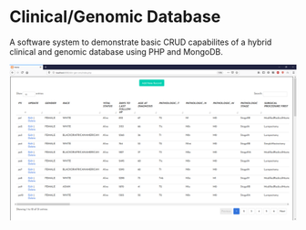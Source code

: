 # Clinical/Genomic Database
A software system to demonstrate basic CRUD capabilites of a hybrid clinical and genomic database using PHP and MongoDB.

![picture alt](https://github.com/sujaypatil96/clinical-genomic-db-crud/blob/master/images/table_screenshot.PNG)
